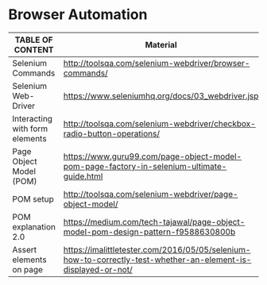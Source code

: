 # Browser Automation

TABLE OF CONTENT    | Material
--------------------|-----------------------------
Selenium Commands   |http://toolsqa.com/selenium-webdriver/browser-commands/
Selenium Web-Driver |https://www.seleniumhq.org/docs/03_webdriver.jsp
Interacting with form elements | http://toolsqa.com/selenium-webdriver/checkbox-radio-button-operations/
Page Object Model (POM) | https://www.guru99.com/page-object-model-pom-page-factory-in-selenium-ultimate-guide.html
POM setup | http://toolsqa.com/selenium-webdriver/page-object-model/
POM explanation 2.0 | https://medium.com/tech-tajawal/page-object-model-pom-design-pattern-f9588630800b
Assert elements on page | https://imalittletester.com/2016/05/05/selenium-how-to-correctly-test-whether-an-element-is-displayed-or-not/ 
